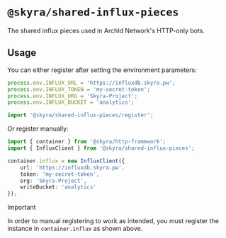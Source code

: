 # `@skyra/shared-influx-pieces`

The shared influx pieces used in ArchId Network's HTTP-only bots.

## Usage

You can either register after setting the environment parameters:

```typescript
process.env.INFLUX_URL = 'https://influxdb.skyra.pw';
process.env.INFLUX_TOKEN = 'my-secret-token';
process.env.INFLUX_ORG = 'Skyra-Project';
process.env.INFLUX_BUCKET = 'analytics';

import '@skyra/shared-influx-pieces/register';
```

Or register manually:

```typescript
import { container } from '@skyra/http-framework';
import { InfluxClient } from '@skyra/shared-influx-pieces';

container.influx = new InfluxClient({
	url: 'https://influxdb.skyra.pw',
	token: 'my-secret-token',
	org: 'Skyra-Project',
	writeBucket: 'analytics'
});
```

> [!IMPORTANT]
> In order to manual registering to work as intended, you must register the instance in `container.influx` as shown above.
